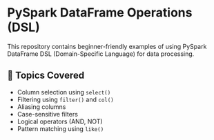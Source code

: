 # PySpark DataFrame Operations (DSL)

This repository contains beginner-friendly examples of using PySpark DataFrame DSL (Domain-Specific Language) for data processing.

## 📌 Topics Covered
- Column selection using `select()`
- Filtering using `filter()` and `col()`
- Aliasing columns
- Case-sensitive filters
- Logical operators (AND, NOT)
- Pattern matching using `like()`

